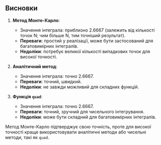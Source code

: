 ## Висновки

1. **Метод Монте-Карло**:
   - Значення інтеграла: приблизно 2.6667 (залежить від кількості точок N; чим більше N, тим точніший результат).
   - **Переваги**: простий у реалізації, може бути застосований для багатовимірних інтегралів.
   - **Недоліки**: потребує великої кількості випадкових точок для високої точності.

2. **Аналітичний метод**:
   - Значення інтеграла: точно 2.6667.
   - **Переваги**: точний, швидкий.
   - **Недоліки**: не завжди можливий для складних функцій.

3. **Функція `quad`**:
   - Значення інтеграла: точно 2.6667.
   - **Переваги**: точний, зручний для чисельного інтегрування.
   - **Недоліки**: може бути складний для багатовимірних інтегралів.

Метод Монте-Карло підтверджує свою точність, проте для високої точності краще використовувати аналітичні методи або чисельні методи, такі як `quad`.
